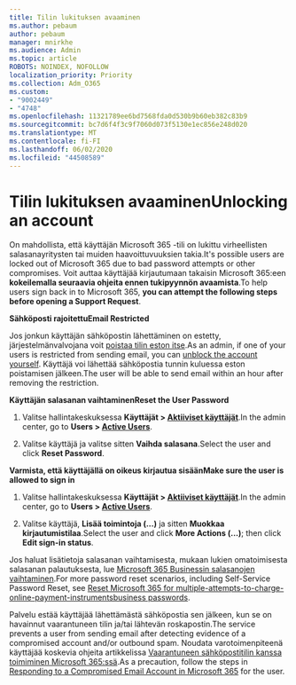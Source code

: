 ```yaml
---
title: Tilin lukituksen avaaminen
ms.author: pebaum
author: pebaum
manager: mnirkhe
ms.audience: Admin
ms.topic: article
ROBOTS: NOINDEX, NOFOLLOW
localization_priority: Priority
ms.collection: Adm_O365
ms.custom:
- "9002449"
- "4748"
ms.openlocfilehash: 11321789ee6bd7568fda0d530b9b60eb382c83b9
ms.sourcegitcommit: bc7d6f4f3c9f7060d073f5130e1ec856e248d020
ms.translationtype: MT
ms.contentlocale: fi-FI
ms.lasthandoff: 06/02/2020
ms.locfileid: "44508589"
---
```

# <a name="unlocking-an-account"></a><span data-ttu-id="88646-102">Tilin lukituksen avaaminen</span><span class="sxs-lookup"><span data-stu-id="88646-102">Unlocking an account</span></span>

<span data-ttu-id="88646-103">On mahdollista, että käyttäjän Microsoft 365 -tili on lukittu virheellisten salasanayritysten tai muiden haavoittuvuuksien takia.</span><span class="sxs-lookup"><span data-stu-id="88646-103">It's possible users are locked out of Microsoft 365 due to bad password attempts or other compromises.</span></span> <span data-ttu-id="88646-104">Voit auttaa käyttäjää kirjautumaan takaisin Microsoft 365:een **kokeilemalla seuraavia ohjeita ennen tukipyynnön avaamista**.</span><span class="sxs-lookup"><span data-stu-id="88646-104">To help users sign back in to Microsoft 365, **you can attempt the following steps before opening a Support Request**.</span></span> 

<span data-ttu-id="88646-105">**Sähköposti rajoitettu**</span><span class="sxs-lookup"><span data-stu-id="88646-105">**Email Restricted**</span></span>

<span data-ttu-id="88646-106">Jos jonkun käyttäjän sähköpostin lähettäminen on estetty, järjestelmänvalvojana voit [poistaa tilin eston itse](https://docs.microsoft.com/microsoft-365/security/office-365-security/removing-user-from-restricted-users-portal-after-spam).</span><span class="sxs-lookup"><span data-stu-id="88646-106">As an admin, if one of your users is restricted from sending email, you can [unblock the account yourself](https://docs.microsoft.com/microsoft-365/security/office-365-security/removing-user-from-restricted-users-portal-after-spam).</span></span> <span data-ttu-id="88646-107">Käyttäjä voi lähettää sähköpostia tunnin kuluessa eston poistamisen jälkeen.</span><span class="sxs-lookup"><span data-stu-id="88646-107">The user will be able to send email within an hour after removing the restriction.</span></span>

<span data-ttu-id="88646-108">**Käyttäjän salasanan vaihtaminen**</span><span class="sxs-lookup"><span data-stu-id="88646-108">**Reset the User Password**</span></span>

1. <span data-ttu-id="88646-109">Valitse hallintakeskuksessa **Käyttäjät > [Aktiiviset käyttäjät](https://admin.microsoft.com/Adminportal/Home?source=applauncher#/users)**.</span><span class="sxs-lookup"><span data-stu-id="88646-109">In the admin center, go to **Users > [Active Users](https://admin.microsoft.com/Adminportal/Home?source=applauncher#/users)**.</span></span>

2. <span data-ttu-id="88646-110">Valitse käyttäjä ja valitse sitten **Vaihda salasana**.</span><span class="sxs-lookup"><span data-stu-id="88646-110">Select the user and click **Reset Password**.</span></span>

<span data-ttu-id="88646-111">**Varmista, että käyttäjällä on oikeus kirjautua sisään**</span><span class="sxs-lookup"><span data-stu-id="88646-111">**Make sure the user is allowed to sign in**</span></span>

1. <span data-ttu-id="88646-112">Valitse hallintakeskuksessa **Käyttäjät > [Aktiiviset käyttäjät](https://admin.microsoft.com/Adminportal/Home?source=applauncher#/users)**.</span><span class="sxs-lookup"><span data-stu-id="88646-112">In the admin center, go to **Users > [Active Users](https://admin.microsoft.com/Adminportal/Home?source=applauncher#/users)**.</span></span>

2. <span data-ttu-id="88646-113">Valitse käyttäjä, **Lisää toimintoja (...)** ja sitten **Muokkaa kirjautumistilaa**.</span><span class="sxs-lookup"><span data-stu-id="88646-113">Select the user and click **More Actions (...)**; then click **Edit sign-in status**.</span></span>

<span data-ttu-id="88646-114">Jos haluat lisätietoja salasanan vaihtamisesta, mukaan lukien omatoimisesta salasanan palautuksesta, lue [Microsoft 365 Businessin salasanojen vaihtaminen](https://docs.microsoft.com/microsoft-365/admin/add-users/reset-passwords?view=o365-worldwide).</span><span class="sxs-lookup"><span data-stu-id="88646-114">For more password reset scenarios, including Self-Service Password Reset, see [Reset Microsoft 365 for multiple-attempts-to-charge-online-payment-instrumentsbusiness passwords](https://docs.microsoft.com/microsoft-365/admin/add-users/reset-passwords?view=o365-worldwide).</span></span>

<span data-ttu-id="88646-115">Palvelu estää käyttäjää lähettämästä sähköpostia sen jälkeen, kun se on havainnut vaarantuneen tilin ja/tai lähtevän roskapostin.</span><span class="sxs-lookup"><span data-stu-id="88646-115">The service prevents a user from sending email after detecting evidence of a compromised account and/or outbound spam.</span></span> <span data-ttu-id="88646-116">Noudata varotoimenpiteenä käyttäjää koskevia ohjeita artikkelissa [Vaarantuneen sähköpostitilin kanssa toimiminen Microsoft 365:ssä](https://docs.microsoft.com/microsoft-365/security/office-365-security/responding-to-a-compromised-email-account).</span><span class="sxs-lookup"><span data-stu-id="88646-116">As a precaution, follow the steps in [Responding to a Compromised Email Account in Microsoft 365](https://docs.microsoft.com/microsoft-365/security/office-365-security/responding-to-a-compromised-email-account) for the user.</span></span>
